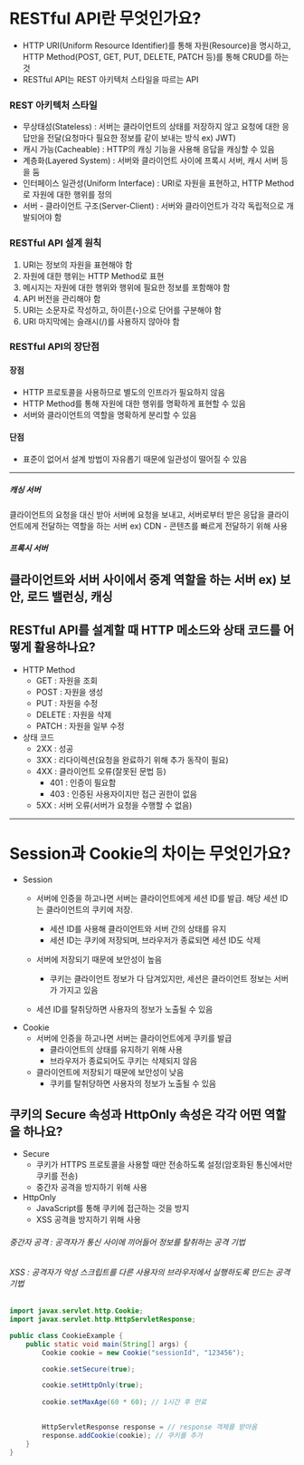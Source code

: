 # RESTful API란 무엇인가요?
- HTTP URI(Uniform Resource Identifier)를 통해 자원(Resource)을 명시하고, HTTP Method(POST, GET, PUT, DELETE, PATCH 등)를 통해 CRUD를 하는 것
- RESTful API는 REST 아키텍처 스타일을 따르는 API

### REST 아키텍처 스타일
- 무상태성(Stateless) : 서버는 클라이언트의 상태를 저장하지 않고 요청에 대한 응답만을 전달(요청마다 필요한 정보를 같이 보내는 방식 ex) JWT)
- 캐시 가능(Cacheable) : HTTP의 캐싱 기능을 사용해 응답을 캐싱할 수 있음
- 계층화(Layered System) : 서버와 클라이언트 사이에 프록시 서버, 캐시 서버 등을 둠
- 인터페이스 일관성(Uniform Interface) : URI로 자원을 표현하고, HTTP Method로 자원에 대한 행위를 정의
- 서버 - 클라이언트 구조(Server-Client) : 서버와 클라이언트가 각각 독립적으로 개발되어야 함

### RESTful API 설계 원칙
1. URI는 정보의 자원을 표현해야 함
2. 자원에 대한 행위는 HTTP Method로 표현
3. 메시지는 자원에 대한 행위와 행위에 필요한 정보를 포함해야 함 
4. API 버전을 관리해야 함
5. URI는 소문자로 작성하고, 하이픈(-)으로 단어를 구분해야 함
6. URI 마지막에는 슬래시(/)를 사용하지 않아야 함

### RESTful API의 장단점
#### 장점
- HTTP 프로토콜을 사용하므로 별도의 인프라가 필요하지 않음
- HTTP Method를 통해 자원에 대한 행위를 명확하게 표현할 수 있음
- 서버와 클라이언트의 역할을 명확하게 분리할 수 있음

#### 단점
- 표준이 없어서 설계 방법이 자유롭기 때문에 일관성이 떨어질 수 있음
---
##### 캐싱 서버
클라이언트의 요청을 대신 받아 서버에 요청을 보내고, 서버로부터 받은 응답을 클라이언트에게 전달하는 역할을 하는 서버 ex) CDN - 콘텐츠를 빠르게 전달하기 위해 사용

##### 프록시 서버
클라이언트와 서버 사이에서 중계 역할을 하는 서버 ex) 보안, 로드 밸런싱, 캐싱
---
## RESTful API를 설계할 때 HTTP 메소드와 상태 코드를 어떻게 활용하나요?
- HTTP Method
    - GET : 자원을 조회
    - POST : 자원을 생성
    - PUT : 자원을 수정
    - DELETE : 자원을 삭제
    - PATCH : 자원을 일부 수정
- 상태 코드
    - 2XX : 성공
    - 3XX : 리다이렉션(요청을 완료하기 위해 추가 동작이 필요)
    - 4XX : 클라이언트 오류(잘못된 문법 등)
      - 401 : 인증이 필요함
      - 403 : 인증된 사용자이지만 접근 권한이 없음
    - 5XX : 서버 오류(서버가 요청을 수행할 수 없음)
---
# Session과 Cookie의 차이는 무엇인가요?
- Session
    - 서버에 인증을 하고나면 서버는 클라이언트에게 세션 ID를 발급. 해당 세션 ID는 클라이언트의 쿠키에 저장.
      - 세션 ID를 사용해 클라이언트와 서버 간의 상태를 유지
      - 세션 ID는 쿠키에 저장되며, 브라우저가 종료되면 세션 ID도 삭제
    - 서버에 저장되기 때문에 보안성이 높음
      - 쿠키는 클라이언트 정보가 다 담겨있지만, 세션은 클라이언트 정보는 서버가 가지고 있음
    
    - 세션 ID를 탈취당하면 사용자의 정보가 노출될 수 있음
- Cookie
  - 서버에 인증을 하고나면 서버는 클라이언트에게 쿠키를 발급
      - 클라이언트의 상태를 유지하기 위해 사용
      - 브라우저가 종료되어도 쿠키는 삭제되지 않음
  - 클라이언트에 저장되기 때문에 보안성이 낮음
      - 쿠키를 탈취당하면 사용자의 정보가 노출될 수 있음
      
## 쿠키의 Secure 속성과 HttpOnly 속성은 각각 어떤 역할을 하나요?
- Secure
    - 쿠키가 HTTPS 프로토콜을 사용할 때만 전송하도록 설정(암호화된 통신에서만 쿠키를 전송)
    - 중간자 공격을 방지하기 위해 사용
- HttpOnly
    - JavaScript를 통해 쿠키에 접근하는 것을 방지
    - XSS 공격을 방지하기 위해 사용
###### 중간자 공격 : 공격자가 통신 사이에 끼어들어 정보를 탈취하는 공격 기법
###### XSS : 공격자가 악성 스크립트를 다른 사용자의 브라우저에서 실행하도록 만드는 공격 기법
```java
import javax.servlet.http.Cookie;
import javax.servlet.http.HttpServletResponse;

public class CookieExample {
    public static void main(String[] args) {
        Cookie cookie = new Cookie("sessionId", "123456");

        cookie.setSecure(true);

        cookie.setHttpOnly(true);
        
        cookie.setMaxAge(60 * 60); // 1시간 후 만료

        
        HttpServletResponse response = // response 객체를 받아옴
        response.addCookie(cookie); // 쿠키를 추가
    }
}
```
